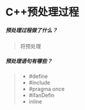 # C++预处理过程

##### 预处理过程做了什么？
> 将预处理

##### 预处理语句有哪些？
> - #define
> - #include
> - #pragma once
> - #ifanDefin
> - inline
